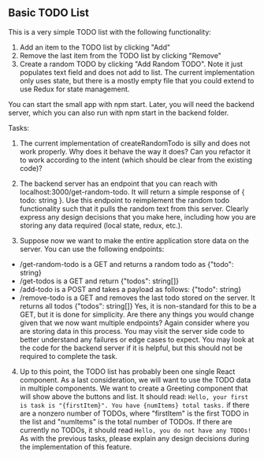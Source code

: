 ## Basic TODO List
This is a very simple TODO list with the following functionality:

1. Add an item to the TODO list by clicking "Add"
2. Remove the last item from the TODO list by clicking "Remove"
3. Create a random TODO by clicking "Add Random TODO". Note it just populates text field and does not add to list.
The current implementation only uses state, but there is a mostly empty file that you could extend to use Redux for state management.

You can start the small app with npm start. Later, you will need the backend server, which you can also run with npm start in the backend folder.

Tasks:

1. The current implementation of createRandomTodo is silly and does not work properly. Why does it behave the way it does? Can you refactor it to work according to the intent (which should be clear from the existing code)?

2. The backend server has an endpoint that you can reach with localhost:3000/get-random-todo. It will return a simple response of { todo: string }. Use this endpoint to reimplement the random todo functionality such that it pulls the random text from this server. Clearly express any design decisions that you make here, including how you are storing any data required (local state, redux, etc.).

3. Suppose now we want to make the entire application store data on the server. You can use the following endpoints:
- /get-random-todo is a GET and returns a random todo as {"todo": string} 
- /get-todos is a GET and return {"todos": string[]}
- /add-todo is a POST and takes a payload as follows: {"todo": string}
- /remove-todo is a GET and removes the last todo stored on the server. It returns all todos {"todos": string[]} Yes, it is non-standard for this to be a GET, but it is done for simplicity.
Are there any things you would change given that we now want multiple endpoints? Again consider where you are storing data in this process. You may visit the server side code to better understand any failures or edge cases to expect. You may look at the code for the backend server if it is helpful, but this should not be required to complete the task.

4. Up to this point, the TODO list has probably been one single React component. As a last consideration, we will want to use the TODO data in multiple components. We want to create a Greeting component that will show above the buttons and list. It should read: `Hello, your first is task is "{firstItem}". You have {numItems} total tasks.` if there are a nonzero number of TODOs, where "firstItem" is the first TODO in the list and "numItems" is the total number of TODOs. If there are currently no TODOs, it should read `Hello, you do not have any TODOs!` As with the previous tasks, please explain any design decisions during the implementation of this feature.